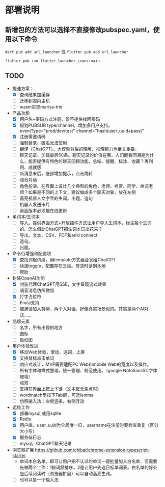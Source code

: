 # 部署说明

## 新增包的方法可以选择不直接修改pubspec.yaml，使用以下命令

`dart pub add url_launcher` 或 `flutter pub add url_launcher`

`flutter pub run flutter_launcher_icons:main`

## TODO

- 提速方案：
  - [x] 查询结果加缓存
  - [ ] 迁移到国内主机
  - [ ] wasm实现marisa-trie
- 产品功能
  - [x] 用户名+密码方式注册，暂不提供找回密码
  - [x] 规划PUBSUB type/channel，增加多用户支持。eventType="prod/dev/test" channel="hash(user_uuid+pass)" 
  - [x] 注册需邀请码
  - [ ] 强制登录，匿名无法使用
  - [ ] 翻译（ChatGPT）。大模型背后的理解、推理能力也至关重要。
  - [ ] 聊天记录。加载最后50条。聊天记录的价值在哪，人们翻看回溯是为什么，能否提供有特色的聊天回顾功能，总结、提醒、标注、收藏？再利用、成就感
  - [ ] 新消息来后，底部增加提示，点击跳转
  - [ ] 语音对话
  - [ ] 角色扮演。在界面上设计几个典型的角色，老师、考官、同学、单词老师？如果是不同的上下文，建议做成多个聊天对象，放在左侧
  - [ ] 高亮机器人文字里的生词。出题，造句
  - [ ] 机器人发送卡片
  - [ ] 桌面版本必须能在线更新
- 单词本/生词本
  - [ ] 导入。提供界面方式+开放插件方式让用户导入生词本，标注每个生词的。怎么借助ChatGPT把生词本玩出花来？
  - [ ] 导出。文本、CSV、PDF和anki connect
  - [ ] 造句。
  - [ ] 出题。
- 命令行增强和配置项
  - [x] 查找词根词缀，用template方式组合发给ChatGPT
  - [ ] 快速toggle，配置存在云端。登录时读到本地
  - [ ] 帮助
- 封装OpenAI功能
  - [x] 封装代理ChatGPT用SSE，文字呈现流式效果
  - [ ] 语音消息仿照微信
  - [x] 打字占位符
  - [ ] Emoji支持
  - [ ] 被邀请加入群聊，两个人对话，好像真实场景似的。其实是两个AI对话……
- 品牌元素
  - [ ] 名字，所有出现的地方
  - [ ] 图标
  - [ ] 启动图
- 用户体验改进
  - [x] 移动Web体验，滑动，选词，上屏
  - [x] 支持鼠标点击单词
  - [ ] 响应式设计，MVP需要适配PC Web和mobile Web的宽度以及操作。
  - [ ] 所有字体和样式整理，统一管理、规范使用。（google NotoSansSC字体被墙）
  - [ ] 动效
  - [ ] 支持在界面上按上下键（文本框无焦点时）
  - [ ] wordmatch里按下Tab键，可选lemma
  - [ ] 仿照输入法：左侧竖条，右侧浮动
- 运维工作
  - [x] 部署mysql,或用sqlite
  - [x] Redis
  - [x] 用户库。user_uuid为全局唯一ID，username在注册时要检查重复（区分大小写）
  - [x] 服务端日志
  - [ ] mysql。ChatGPT聊天记录
- 浏览器扩展 https://github.com/chibat/chrome-extension-typescript-starter
  - 单词本白名单，即可让用户把不认识的单词一键批量加入白名单，但需要先做两个工作：1按词频排序，2是让用户先选目标单词表。白名单的好处是后续阅读时（浏览器扩展）可以自动高亮生词。
  - [ ] 也可以是一个输入法